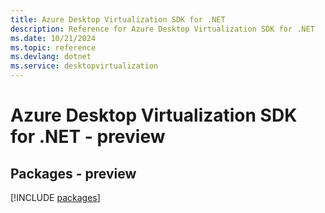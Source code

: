 ```yaml
---
title: Azure Desktop Virtualization SDK for .NET
description: Reference for Azure Desktop Virtualization SDK for .NET
ms.date: 10/21/2024
ms.topic: reference
ms.devlang: dotnet
ms.service: desktopvirtualization
---
```

# Azure Desktop Virtualization SDK for .NET - preview
## Packages - preview
[!INCLUDE [packages](desktop-virtualization-index.md)]